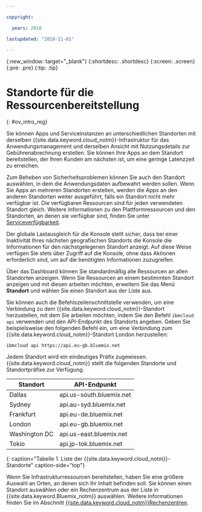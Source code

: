 ```yaml
---

copyright:

  years: 2018

lastupdated: "2018-11-01"

---
```


{:new_window: target="_blank"}
{:shortdesc: .shortdesc}
{:screen: .screen}
{:pre: .pre}
{:tip: .tip}

# Standorte für die Ressourcenbereitstellung 
{: #ov_intro_reg}

Sie können Apps und Serviceinstanzen an unterschiedlichen Standorten mit derselben {{site.data.keyword.cloud_notm}}-Infrastruktur für das Anwendungsmanagement und derselben Ansicht mit Nutzungsdetails zur Gebührenabrechnung erstellen. Sie können Ihre Apps an dem Standort bereitstellen, der Ihren Kunden am nächsten ist, um eine geringe Latenzzeit zu erreichen. 

Zum Beheben von Sicherheitsproblemen können Sie auch den Standort auswählen, in dem die Anwendungsdaten aufbewahrt werden sollen. Wenn Sie Apps an mehreren Standorten erstellen, werden die Apps an den anderen Standorten weiter ausgeführt, falls ein Standort nicht mehr verfügbar ist. Die verfügbaren Ressourcen sind für jeden verwendeten Standort gleich. Weitere Informationen zu den Plattformressourcen und den Standorten, an denen sie verfügbar sind, finden Sie unter [Serviceverfügbarkeit](/docs/resources/service_region.html).

Der globale Lastausgleich für die Konsole stellt sicher, dass bei einer Inaktivität Ihres nächsten geografischen Standorts die Konsole die Informationen für den nächstgelegenen Standort anzeigt. Auf diese Weise verfügen Sie stets über Zugriff auf die Konsole, ohne dass Aktionen erforderlich sind, um auf die benötigten Informationen zuzugreifen.

Über das Dashboard können Sie standardmäßig alle Ressourcen an allen Standorten anzeigen. Wenn Sie Ressourcen an einem bestimmten Standort anzeigen und mit diesen arbeiten möchten, erweitern Sie das Menü **Standort** und wählen Sie einen Standort aus der Liste aus. 

Sie können auch die Befehlszeilenschnittstelle verwenden, um eine Verbindung zu dem {{site.data.keyword.cloud_notm}}-Standort herzustellen, mit dem Sie arbeiten möchten, indem Sie den Befehl `ibmcloud api` verwenden und den API-Endpunkt des Standorts angeben. Geben Sie beispielsweise den folgenden Befehl ein, um eine Verbindung zum {{site.data.keyword.cloud_notm}}-Standort London herzustellen:

```
ibmcloud api https://api.eu-gb.bluemix.net
```

Jedem Standort wird ein eindeutiges Präfix zugewiesen. {{site.data.keyword.cloud_notm}} stellt die folgenden Standorte und Standortpräfixe zur Verfügung.

| **Standort** | **API-Endpunkt** |
|-----------------|-------------------|
| Dallas | api.us-south.bluemix.net |
| Sydney | api.au-syd.bluemix.net |
| Frankfurt | api.eu-de.bluemix.net |
| London | api.eu-gb.bluemix.net |
| Washington DC | api.us-east.bluemix.net |
| Tokio | api.jp-tok.bluemix.net |
{: caption="Tabelle 1. Liste der {{site.data.keyword.cloud_notm}}-Standorte" caption-side="top"}

Wenn Sie Infrastrukturressourcen bereitstellen, haben Sie eine größere Auswahl an Orten, an denen sich Ihr Inhalt befinden soll. Sie können einen Standort auswählen oder ein Rechenzentrum aus der Liste in {{site.data.keyword.Bluemix_notm}} auswählen. Weitere Informationen finden Sie im Abschnitt [{{site.data.keyword.cloud_notm}}Rechenzentren](data-centers.html).
